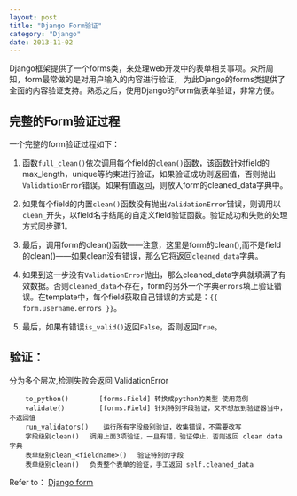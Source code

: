 ```yaml
---
layout: post
title: "Django Form验证"
category: "Django"
date: 2013-11-02
---
```



Django框架提供了一个forms类，来处理web开发中的表单相关事项。众所周知，form最常做的是对用户输入的内容进行验证，
为此Django的forms类提供了全面的内容验证支持。熟悉之后，使用Django的Form做表单验证，非常方便。

## 完整的Form验证过程

一个完整的form验证过程如下：

1. 函数`full_clean()`依次调用每个field的`clean()`函数，该函数针对field的max_length，unique等约束进行验证，如果验证成功则返回值，否则抛出`ValidationError`错误。如果有值返回，则放入form的cleaned_data字典中。

2. 如果每个field的内置`clean()`函数没有抛出`ValidationError`错误，则调用以`clean_`开头，以field名字结尾的自定义field验证函数。验证成功和失败的处理方式同步骤1。

3. 最后，调用form的clean()函数——注意，这里是form的clean(),而不是field的clean()——如果clean没有错误，那么它将返回`cleaned_data`字典。

4. 如果到这一步没有`ValidationError`抛出，那么cleaned_data字典就填满了有效数据。否则`cleaned_data`不存在，form的另外一个字典`errors`填上验证错误。在template中，每个field获取自己错误的方式是：`{{ form.username.errors }}`。

5. 最后，如果有错误`is_valid()`返回`False`，否则返回`True`。


## 验证：
分为多个层次,检测失败会返回 ValidationError

        to_python() 　　　　[forms.Field] 转换成python的类型 使用范例
        validate() 　　　　 [forms.Field] 针对特别字段验证，又不想放到验证器当中，不返回值
        run_validators() 　 运行所有字段级别验证，收集错误，不需要改写
        字段级别clean() 　调用上面3项验证，一旦有错，验证停止，否则返回 clean data 字典
        表单级别clean_<fieldname>() 　验证特别的字段
        表单级别clean() 　负责整个表单的验证，手工返回 self.cleaned_data



Refer to： [Django form][django document form]

[django document form]: https://docs.djangoproject.com/en/1.4/ref/forms/validation/


